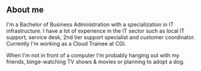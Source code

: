 ## About me

I'm a Bachelor of Business Administration with a specialization in IT infrastructure. I have a lot of experience in the IT sector such as local IT support, service desk, 2nd tier support specialist and customer coordinator. Currently I'm working as a Cloud Trainee at CGI.

When I'm not in front of a computer I'm probably hanging out with my friends, binge-watching TV shows & movies or planning to adopt a dog.